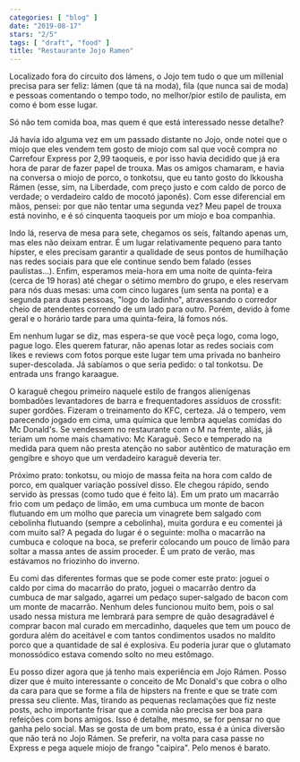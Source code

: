 ```yaml
---
categories: [ "blog" ]
date: "2019-08-17"
stars: "2/5"
tags: [ "draft", "food" ]
title: "Restaurante Jojo Ramen"
---
```

Localizado fora do circuito dos lámens, o Jojo tem tudo o que um
millenial precisa para ser feliz: lámen (que tá na moda), fila (que
nunca sai de moda) e pessoas comentando o tempo todo, no melhor/pior
estilo de paulista, em como é bom esse lugar.

Só não tem comida boa, mas quem é que está interessado nesse detalhe?

Já havia ido alguma vez em um passado distante no Jojo, onde notei
que o miojo que eles vendem tem gosto de miojo com sal que você compra
no Carrefour Express por 2,99 taoqueis, e por isso havia decidido que
já era hora de parar de fazer papel de trouxa. Mas os amigos chamaram,
e havia na conversa o miojo de porco, o tonkotsu, que eu tanto gosto do
Ikkousha Rámen (esse, sim, na Liberdade, com preço justo e com caldo
de porco de verdade; o verdadeiro caldo de mocotó japonês). Com esse
diferencial em mãos, pensei: por que não tentar uma segunda vez? Meu
papel de trouxa está novinho, e é só cinquenta taoqueis por um miojo
e boa companhia.

Indo lá, reserva de mesa para sete, chegamos os seis, faltando apenas
um, mas eles não deixam entrar. É um lugar relativamente pequeno para
tanto hipster, e eles precisam garantir a qualidade de seus pontos de
humilhação nas redes sociais para que ele continue sendo bem falado
(esses paulistas...). Enfim, esperamos meia-hora em uma noite de
quinta-feira (cerca de 19 horas) até chegar o sétimo membro do grupo,
e eles reservam para nós duas mesas: uma com cinco lugares (um senta na
ponta) e a segunda para duas pessoas, "logo do ladinho", atravessando
o corredor cheio de atendentes correndo de um lado para outro. Porém,
devido à fome geral e o horário tarde para uma quinta-feira, lá fomos
nós.

Em nenhum lugar se diz, mas espera-se que você peça logo, coma logo,
pague logo. Eles querem faturar, não apenas lotar as redes sociais com
likes e reviews com fotos porque este lugar tem uma privada no banheiro
super-descolada. Já sabíamos o que seria pedido: o tal tonkotsu. De
entrada uns frango karaague.

O karaguê chegou primeiro naquele estilo de frangos alienígenas
bombadões levantadores de barra e frequentadores assíduos de crossfit:
super gordões. Fizeram o treinamento do KFC, certeza. Já o tempero,
vem parecendo jogado em cima, uma química que lembra aquelas comidas do
Mc Donald's. Se vendessem no restaurante com o M na frente, aliás, já
teriam um nome mais chamativo: Mc Karaguê. Seco e temperado na medida
para quem não presta atenção no sabor autêntico de maturação em
gengibre e shoyo que um verdadeiro karaguê deveria ter.

Próximo prato: tonkotsu, ou miojo de massa feita na hora com caldo
de porco, em qualquer variação possível disso. Ele chegou rápido,
sendo servido às pressas (como tudo que é feito lá). Em um prato um
macarrão frio com um pedaço de limão, em uma cumbuca um monte de
bacon flutuando em um molho que parecia um vinagrete bem salgado com
cebolinha flutuando (sempre a cebolinha), muita gordura e eu comentei
já com muito sal? A pegada do lugar é o seguinte: molha o macarrão
na cumbuca e coloque na boca, se preferir colocando um pouco de limão
para soltar a massa antes de assim proceder. É um prato de verão,
mas estávamos no friozinho do inverno.

Eu comi das diferentes formas que se pode comer este prato: joguei
o caldo por cima do macarrão do prato, joguei o macarrão dentro da
cumbuca de mar salgado, agarrei um pedaço super-salgado de bacon com um
monte de macarrão. Nenhum deles funcionou muito bem, pois o sal usado
nessa mistura me lembrará para sempre de quão desagradável é comprar
bacon mal curado em mercadinho, daqueles que tem um pouco de gordura
além do aceitável e com tantos condimentos usados no maldito porco
que a quantidade de sal é explosiva. Eu poderia jurar que o glutamato
monossódico estava comendo solto no meu estômago.

Eu posso dizer agora que já tenho mais experiência em Jojo Rámen. Posso
dizer que é muito interessante o conceito de Mc Donald's que cobra o
olho da cara para que se forme a fila de hipsters na frente e que se
trate com pressa seu cliente. Mas, tirando as pequenas reclamações
que fiz neste posts, acho importante frisar que a comida não precisa
ser boa para refeições com bons amigos. Isso é detalhe, mesmo,
se for pensar no que ganha pelo social. Mas se gosta de um bom prato,
essa é a única diversão que não terá no Jojo Rámen. Se preferir,
na volta para casa passe no Express e pega aquele miojo de frango
"caipira". Pelo menos é barato.
